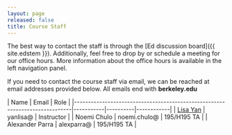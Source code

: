 ```yaml
---
layout: page
released: false
title: Course Staff
---
```


The best way to contact the staff is through the
[Ed discussion board]({{ site.edstem }}). Additionally, feel
free to drop by or schedule a meeting for our office hours. More information
about the office hours is available in the left navigation panel.

If you need to contact the course staff via email, we can be reached at email addresses provided below. All emails end with **berkeley.edu**

| Name                                                                        | Email     | Role       |
|-----------------------------------------------------------------------------|-----------|----------|------------|
| [Lisa Yan](https://www2.eecs.berkeley.edu/Faculty/Homepages/yanlisa.html) | yanlisa@   | Instructor |
| Noemi Chulo                            | noemi.chulo@ | 195/H195 TA |
| Alexander Parra                        | alexparra@   | 195/H195 TA |

